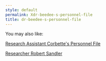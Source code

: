 ```yaml
---
style: default
permalink: Xdr-beedee-s-personnel-file
title: dr-beedee-s-personnel-file
---
```

You may also like:

[Research Assistant Corbette's Personnel File](http://scp-wiki.net/salman-corbette-personnel-file)

[Researcher Robert Sandler](http://scp-wiki.net/personnel-file-of-robert-sandler)
